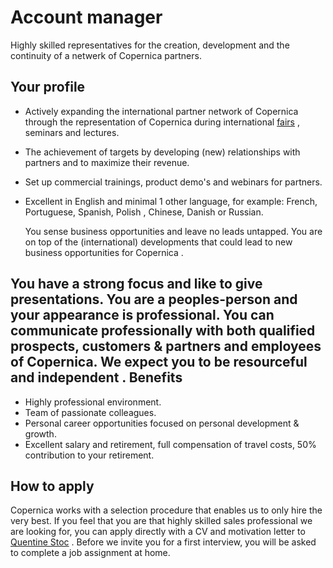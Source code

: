 # Account manager

Highly skilled representatives for the creation, development and the
continuity of a netwerk of Copernica partners.

Your profile
------------

-   Actively expanding the international partner network of Copernica
    through the representation of Copernica during international
    [fairs](https://www.copernica.com/nl/blog/copernica-and-partners-at-ecommerce-paris)
    , seminars and lectures.
-   The achievement of targets by developing (new) relationships with
    partners and to maximize their revenue.
-   Set up commercial trainings, product demo's and webinars for
    partners.
-   Excellent in English and minimal 1 other language, for example:
    French, Portuguese, Spanish, Polish , Chinese, Danish or Russian.

    You sense business opportunities and leave no leads untapped. You
    are on top of the (international) developments that could lead to
    new business opportunities for Copernica .

You have a strong focus and like to give presentations. You are a peoples-person and your appearance is professional. You can communicate professionally with both qualified prospects, customers & partners and employees of Copernica. We expect you to be resourceful and independent . Benefits
---------------------------------------------------------------------------------------------------------------------------------------------------------------------------------------------------------------------------------------------------------------------------------------------------

-   Highly professional environment.
-   Team of passionate colleagues.
-   Personal career opportunities focused on personal development &
    growth.
-   Excellent salary and retirement, full compensation of travel costs,
    50% contribution to your retirement.

How to apply
------------

Copernica works with a selection procedure that enables us to only hire
the very best. If you feel that you are that highly skilled sales
professional we are looking for, you can apply directly with a CV and
motivation letter to [Quentine Stoc](mailto:quentine.stoc@copernica.com)
. Before we invite you for a first interview, you will be asked to
complete a job assignment at home.
